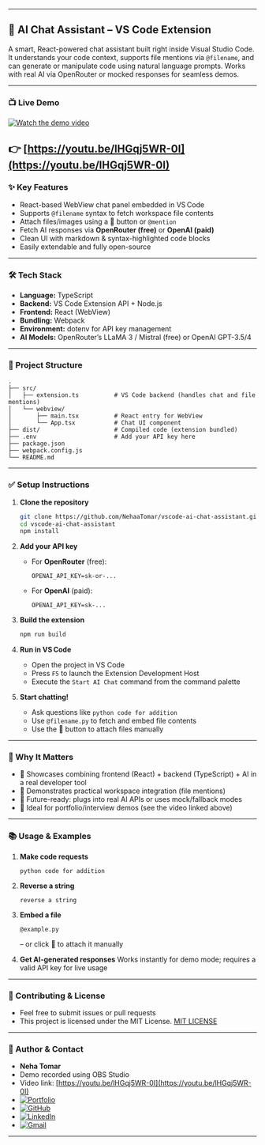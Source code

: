 
---

## 🧠 AI Chat Assistant – VS Code Extension

A smart, React-powered chat assistant built right inside Visual Studio Code. It understands your code context, supports file mentions via `@filename`, and can generate or manipulate code using natural language prompts. Works with real AI via OpenRouter or mocked responses for seamless demos.

---

### 📺 Live Demo

[![Watch the demo video](https://img.youtube.com/vi/lHGqj5WR-0I/hqdefault.jpg)](https://youtu.be/lHGqj5WR-0I)

👉 [https://youtu.be/lHGqj5WR-0I](https://youtu.be/lHGqj5WR-0I)
---

### ✨ Key Features

* React-based WebView chat panel embedded in VS Code
* Supports `@filename` syntax to fetch workspace file contents
* Attach files/images using a 📎 button or `@mention`
* Fetch AI responses via **OpenRouter (free)** or **OpenAI (paid)**
* Clean UI with markdown & syntax-highlighted code blocks
* Easily extendable and fully open-source

---

### 🛠 Tech Stack

* **Language:** TypeScript
* **Backend:** VS Code Extension API + Node.js
* **Frontend:** React (WebView)
* **Bundling:** Webpack
* **Environment:** dotenv for API key management
* **AI Models:** OpenRouter’s LLaMA 3 / Mistral (free) or OpenAI GPT-3.5/4

---

### 🔧 Project Structure

```
.
├── src/
│   ├── extension.ts          # VS Code backend (handles chat and file mentions)
│   └── webview/
│       ├── main.tsx          # React entry for WebView
│       └── App.tsx           # Chat UI component
├── dist/                     # Compiled code (extension bundled)
├── .env                      # Add your API key here
├── package.json
├── webpack.config.js
└── README.md
```

---

### ✅ Setup Instructions

1. **Clone the repository**

   ```bash
   git clone https://github.com/NehaaTomar/vscode-ai-chat-assistant.git
   cd vscode-ai-chat-assistant
   npm install
   ```

2. **Add your API key**

   * For **OpenRouter** (free):

     ```
     OPENAI_API_KEY=sk-or-...
     ```
   * For **OpenAI** (paid):

     ```
     OPENAI_API_KEY=sk-...
     ```

3. **Build the extension**

   ```bash
   npm run build
   ```

4. **Run in VS Code**

   * Open the project in VS Code
   * Press `F5` to launch the Extension Development Host
   * Execute the `Start AI Chat` command from the command palette

5. **Start chatting!**

   * Ask questions like `python code for addition`
   * Use `@filename.py` to fetch and embed file contents
   * Use the 📎 button to attach files manually

---

### 🎯 Why It Matters

* 🚀 Showcases combining frontend (React) + backend (TypeScript) + AI in a real developer tool
* 📂 Demonstrates practical workspace integration (file mentions)
* 🤖 Future-ready: plugs into real AI APIs or uses mock/fallback modes
* 🎥 Ideal for portfolio/interview demos (see the video linked above)

---

### 📚 Usage & Examples

1. **Make code requests**

   ```
   python code for addition
   ```

2. **Reverse a string**

   ```
   reverse a string
   ```

3. **Embed a file**

   ```
   @example.py
   ```

   – or click 📎 to attach it manually

4. **Get AI-generated responses**
   Works instantly for demo mode; requires a valid API key for live usage

---

### 🤝 Contributing & License
* Feel free to submit issues or pull requests
* This project is licensed under the MIT License.
[MIT LICENSE](LICENSE)

---

### 📎 Author & Contact
* **Neha Tomar**
* Demo recorded using OBS Studio
* Video link: [https://youtu.be/lHGqj5WR-0I](https://youtu.be/lHGqj5WR-0I)
* [![Portfolio](https://img.shields.io/badge/Portfolio-Visit-blue?style=for-the-badge)](https://inspiring-palmier-dd7dd4.netlify.app/)
* [![GitHub](https://img.shields.io/badge/GitHub-NehaaTomar-black?style=for-the-badge&logo=github)](https://github.com/NehaaTomar)
* [![LinkedIn](https://img.shields.io/badge/LinkedIn-Follow-blue?style=for-the-badge&logo=linkedin)](https://www.linkedin.com/in/neha-tomar-52b212224)
* [![Gmail](https://img.shields.io/badge/Gmail-MailMe-red?style=for-the-badge&logo=gmail)](mailto:nehatomar349@gmail.com)



---
